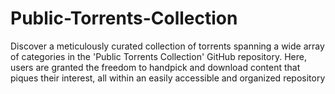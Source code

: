 # Public-Torrents-Collection
Discover a meticulously curated collection of torrents spanning a wide array of categories in the 'Public Torrents Collection' GitHub repository. Here, users are granted the freedom to handpick and download content that piques their interest, all within an easily accessible and organized repository

